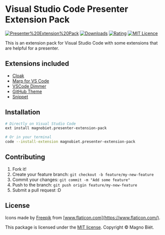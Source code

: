 # Visual Studio Code Presenter Extension Pack

[![Presenter%20Extension%20Pack](https://img.shields.io/vscode-marketplace/v/magnobiet.presenter-extension-pack.svg)](https://marketplace.visualstudio.com/items?itemName=magnobiet.presenter-extension-pack)
[![Downloads](https://img.shields.io/vscode-marketplace/d/magnobiet.presenter-extension-pack.svg)](https://marketplace.visualstudio.com/items?itemName=magnobiet.presenter-extension-pack)
[![Rating](https://img.shields.io/vscode-marketplace/r/magnobiet.presenter-extension-pack.svg)](https://marketplace.visualstudio.com/items?itemName=magnobiet.presenter-extension-pack)
[![MIT Licence](https://img.shields.io/badge/licence-MIT-blue.svg)](https://license.magnobiet.com/mit/2021)

This is an extension pack for Visual Studio Code with some extensions that are helpful for a presenter.

## Extensions included

- [Cloak](https://marketplace.visualstudio.com/items?itemName=johnpapa.vscode-cloak)
- [Marp for VS Code](https://marketplace.visualstudio.com/items?itemName=marp-team.marp-vscode)
- [VSCode Dimmer](https://marketplace.visualstudio.com/items?itemName=hoovercj.vscode-dimmer)
- [GitHub Theme](https://marketplace.visualstudio.com/items?itemName=github.github-vscode-theme)
- [Snippet](https://marketplace.visualstudio.com/items?itemName=devonray.snippet)

## Installation

```bash
# Directly on Visual Studio Code
ext install magnobiet.presenter-extension-pack

# Or in your terminal
code --install-extension magnobiet.presenter-extension-pack
```

## Contributing

1. Fork it!
2. Create your feature branch: `git checkout -b feature/my-new-feature`
3. Commit your changes: `git commit -m "Add some feature"`
4. Push to the branch: `git push origin feature/my-new-feature`
5. Submit a pull request :D

## License

Icons made by [Freepik](https://www.freepik.com) from [www.flaticon.com](https://www.flaticon.com/).

This package is licensed under the [MIT license](https://license.magnobiet.com/mit/2021). Copyright © Magno Biét.
